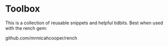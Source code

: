# Toolbox

This is a collection of reusable snippets and helpful tidbits. Best when used
with the rench gem:

github.com/mrmicahcooper/rench

